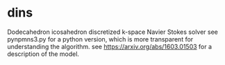 # dins
Dodecahedron icosahedron discretized k-space Navier Stokes solver
see pynpmns3.py for a python version, which is more transparent for 
understanding the algorithm. see https://arxiv.org/abs/1603.01503 for a 
description of the model.
